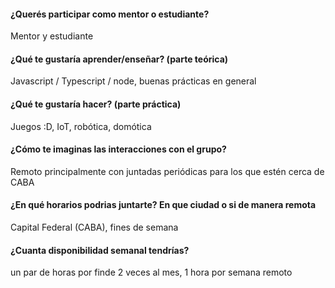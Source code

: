 #### ¿Querés participar como mentor o estudiante?
Mentor y estudiante

#### ¿Qué te gustaría aprender/enseñar? (parte teórica)
Javascript / Typescript / node, buenas prácticas en general

#### ¿Qué te gustaría hacer? (parte práctica)
Juegos :D, IoT, robótica, domótica

#### ¿Cómo te imaginas las interacciones con el grupo?
Remoto principalmente con juntadas periódicas para los que estén cerca de CABA

#### ¿En qué horarios podrias juntarte? En que ciudad o si de manera remota
Capital Federal (CABA), fines de semana

#### ¿Cuanta disponibilidad semanal tendrías?
un par de horas por finde 2 veces al mes, 1 hora por semana remoto
